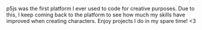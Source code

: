 p5js was the first platform I ever used to code for creative purposes. Due to this, I keep coming back to the platform to see how much my skills have improved when creating characters. Enjoy projects I do in my spare time! <3
